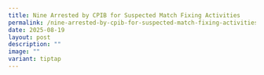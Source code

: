 ```yaml
---
title: Nine Arrested by CPIB for Suspected Match Fixing Activities
permalink: /nine-arrested-by-cpib-for-suspected-match-fixing-activities/
date: 2025-08-19
layout: post
description: ""
image: ""
variant: tiptap
---
```

